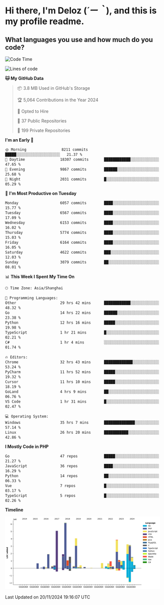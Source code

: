 # **Hi there, I'm Deloz (*´ー｀*), and this is my profile readme.**

## **What languages you use and how much do you code?**

<!--START_SECTION:waka-->
![Code Time](http://img.shields.io/badge/Code%20Time-5%2C093%20hrs%206%20mins-blue)

![Lines of code](https://img.shields.io/badge/From%20Hello%20World%20I%27ve%20Written-42.4%20million%20lines%20of%20code-blue)

**🐱 My GitHub Data** 

> 📦 3.8 MB Used in GitHub's Storage 
 > 
> 🏆 5,064 Contributions in the Year 2024
 > 
> 💼 Opted to Hire
 > 
> 📜 37 Public Repositories 
 > 
> 🔑 199 Private Repositories 
 > 
**I'm an Early 🐤** 

```text
🌞 Morning                8211 commits        █████░░░░░░░░░░░░░░░░░░░░   21.37 % 
🌆 Daytime                18307 commits       ████████████░░░░░░░░░░░░░   47.65 % 
🌃 Evening                9867 commits        ██████░░░░░░░░░░░░░░░░░░░   25.68 % 
🌙 Night                  2031 commits        █░░░░░░░░░░░░░░░░░░░░░░░░   05.29 % 
```
📅 **I'm Most Productive on Tuesday** 

```text
Monday                   6057 commits        ████░░░░░░░░░░░░░░░░░░░░░   15.77 % 
Tuesday                  6567 commits        ████░░░░░░░░░░░░░░░░░░░░░   17.09 % 
Wednesday                6153 commits        ████░░░░░░░░░░░░░░░░░░░░░   16.02 % 
Thursday                 5774 commits        ████░░░░░░░░░░░░░░░░░░░░░   15.03 % 
Friday                   6164 commits        ████░░░░░░░░░░░░░░░░░░░░░   16.05 % 
Saturday                 4622 commits        ███░░░░░░░░░░░░░░░░░░░░░░   12.03 % 
Sunday                   3079 commits        ██░░░░░░░░░░░░░░░░░░░░░░░   08.01 % 
```


📊 **This Week I Spent My Time On** 

```text
🕑︎ Time Zone: Asia/Shanghai

💬 Programming Languages: 
Other                    29 hrs 42 mins      ████████████░░░░░░░░░░░░░   48.32 % 
Go                       14 hrs 22 mins      ██████░░░░░░░░░░░░░░░░░░░   23.38 % 
Python                   12 hrs 16 mins      █████░░░░░░░░░░░░░░░░░░░░   19.98 % 
TypeScript               1 hr 21 mins        █░░░░░░░░░░░░░░░░░░░░░░░░   02.21 % 
C#                       1 hr 4 mins         ░░░░░░░░░░░░░░░░░░░░░░░░░   01.74 % 

🔥 Editors: 
Chrome                   32 hrs 43 mins      █████████████░░░░░░░░░░░░   53.24 % 
PyCharm                  11 hrs 52 mins      █████░░░░░░░░░░░░░░░░░░░░   19.32 % 
Cursor                   11 hrs 10 mins      █████░░░░░░░░░░░░░░░░░░░░   18.19 % 
GoLand                   4 hrs 9 mins        ██░░░░░░░░░░░░░░░░░░░░░░░   06.76 % 
VS Code                  1 hr 31 mins        █░░░░░░░░░░░░░░░░░░░░░░░░   02.47 % 

💻 Operating System: 
Windows                  35 hrs 7 mins       ██████████████░░░░░░░░░░░   57.14 % 
Linux                    26 hrs 20 mins      ███████████░░░░░░░░░░░░░░   42.86 % 
```

**I Mostly Code in PHP** 

```text
Go                       47 repos            █████░░░░░░░░░░░░░░░░░░░░   21.27 % 
JavaScript               36 repos            ████░░░░░░░░░░░░░░░░░░░░░   16.29 % 
Python                   14 repos            ██░░░░░░░░░░░░░░░░░░░░░░░   06.33 % 
Vue                      7 repos             █░░░░░░░░░░░░░░░░░░░░░░░░   03.17 % 
TypeScript               5 repos             █░░░░░░░░░░░░░░░░░░░░░░░░   02.26 % 
```



**Timeline**

![Lines of Code chart](https://raw.githubusercontent.com/deloz/deloz/main/assets/bar_graph.png)


 Last Updated on 20/11/2024 19:16:07 UTC
<!--END_SECTION:waka-->
